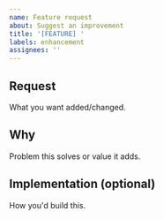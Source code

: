```yaml
---
name: Feature request
about: Suggest an improvement
title: '[FEATURE] '
labels: enhancement
assignees: ''
---
```


## Request
What you want added/changed.

## Why
Problem this solves or value it adds.

## Implementation (optional)
How you'd build this.
